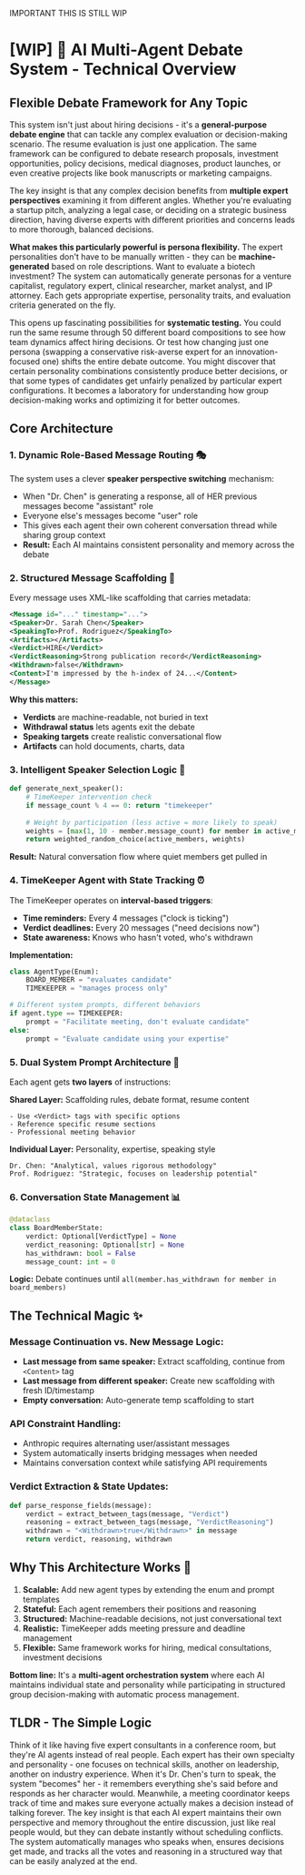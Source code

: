 IMPORTANT THIS IS STILL WIP

# [WIP] 🔧 AI Multi-Agent Debate System - Technical Overview

## **Flexible Debate Framework for Any Topic**

This system isn't just about hiring decisions - it's a **general-purpose debate engine** that can tackle any complex evaluation or decision-making scenario. The resume evaluation is just one application. The same framework can be configured to debate research proposals, investment opportunities, policy decisions, medical diagnoses, product launches, or even creative projects like book manuscripts or marketing campaigns.

The key insight is that any complex decision benefits from **multiple expert perspectives** examining it from different angles. Whether you're evaluating a startup pitch, analyzing a legal case, or deciding on a strategic business direction, having diverse experts with different priorities and concerns leads to more thorough, balanced decisions.

**What makes this particularly powerful is persona flexibility.** The expert personalities don't have to be manually written - they can be **machine-generated** based on role descriptions. Want to evaluate a biotech investment? The system can automatically generate personas for a venture capitalist, regulatory expert, clinical researcher, market analyst, and IP attorney. Each gets appropriate expertise, personality traits, and evaluation criteria generated on the fly.

This opens up fascinating possibilities for **systematic testing.** You could run the same resume through 50 different board compositions to see how team dynamics affect hiring decisions. Or test how changing just one persona (swapping a conservative risk-averse expert for an innovation-focused one) shifts the entire debate outcome. You might discover that certain personality combinations consistently produce better decisions, or that some types of candidates get unfairly penalized by particular expert configurations. It becomes a laboratory for understanding how group decision-making works and optimizing it for better outcomes.

## **Core Architecture**

### **1. Dynamic Role-Based Message Routing 🎭**
The system uses a clever **speaker perspective switching** mechanism:
- When "Dr. Chen" is generating a response, all of HER previous messages become "assistant" role
- Everyone else's messages become "user" role  
- This gives each agent their own coherent conversation thread while sharing group context
- **Result:** Each AI maintains consistent personality and memory across the debate

### **2. Structured Message Scaffolding 📝**
Every message uses XML-like scaffolding that carries metadata:
```xml
<Message id="..." timestamp="...">
<Speaker>Dr. Sarah Chen</Speaker>
<SpeakingTo>Prof. Rodriguez</SpeakingTo>
<Artifacts></Artifacts>
<Verdict>HIRE</Verdict>
<VerdictReasoning>Strong publication record</VerdictReasoning>
<Withdrawn>false</Withdrawn>
<Content>I'm impressed by the h-index of 24...</Content>
</Message>
```

**Why this matters:**
- **Verdicts** are machine-readable, not buried in text
- **Withdrawal status** lets agents exit the debate
- **Speaking targets** create realistic conversational flow
- **Artifacts** can hold documents, charts, data

### **3. Intelligent Speaker Selection Logic 🎯**
```python
def generate_next_speaker():
    # TimeKeeper intervention check
    if message_count % 4 == 0: return "timekeeper"  
    
    # Weight by participation (less active = more likely to speak)
    weights = [max(1, 10 - member.message_count) for member in active_members]
    return weighted_random_choice(active_members, weights)
```

**Result:** Natural conversation flow where quiet members get pulled in

### **4. TimeKeeper Agent with State Tracking ⏰**
The TimeKeeper operates on **interval-based triggers**:
- **Time reminders:** Every 4 messages ("clock is ticking")
- **Verdict deadlines:** Every 20 messages ("need decisions now")
- **State awareness:** Knows who hasn't voted, who's withdrawn

**Implementation:**
```python
class AgentType(Enum):
    BOARD_MEMBER = "evaluates candidate"
    TIMEKEEPER = "manages process only"

# Different system prompts, different behaviors
if agent.type == TIMEKEEPER:
    prompt = "Facilitate meeting, don't evaluate candidate"
else:
    prompt = "Evaluate candidate using your expertise"
```

### **5. Dual System Prompt Architecture 🧠**
Each agent gets **two layers** of instructions:

**Shared Layer:** Scaffolding rules, debate format, resume content
```
- Use <Verdict> tags with specific options
- Reference specific resume sections  
- Professional meeting behavior
```

**Individual Layer:** Personality, expertise, speaking style
```
Dr. Chen: "Analytical, values rigorous methodology"
Prof. Rodriguez: "Strategic, focuses on leadership potential"  
```

### **6. Conversation State Management 📊**
```python
@dataclass
class BoardMemberState:
    verdict: Optional[VerdictType] = None
    verdict_reasoning: Optional[str] = None  
    has_withdrawn: bool = False
    message_count: int = 0
```

**Logic:** Debate continues until `all(member.has_withdrawn for member in board_members)`

## **The Technical Magic** ✨

### **Message Continuation vs. New Message Logic:**
- **Last message from same speaker:** Extract scaffolding, continue from `<Content>` tag
- **Last message from different speaker:** Create new scaffolding with fresh ID/timestamp
- **Empty conversation:** Auto-generate temp scaffolding to start

### **API Constraint Handling:**
- Anthropic requires alternating user/assistant messages
- System automatically inserts bridging messages when needed
- Maintains conversation context while satisfying API requirements

### **Verdict Extraction & State Updates:**
```python
def parse_response_fields(message):
    verdict = extract_between_tags(message, "Verdict")
    reasoning = extract_between_tags(message, "VerdictReasoning") 
    withdrawn = "<Withdrawn>true</Withdrawn>" in message
    return verdict, reasoning, withdrawn
```

## **Why This Architecture Works** 🎯

1. **Scalable:** Add new agent types by extending the enum and prompt templates
2. **Stateful:** Each agent remembers their positions and reasoning
3. **Structured:** Machine-readable decisions, not just conversational text  
4. **Realistic:** TimeKeeper adds meeting pressure and deadline management
5. **Flexible:** Same framework works for hiring, medical consultations, investment decisions

**Bottom line:** It's a **multi-agent orchestration system** where each AI maintains individual state and personality while participating in structured group decision-making with automatic process management.

## **TLDR - The Simple Logic**

Think of it like having five expert consultants in a conference room, but they're AI agents instead of real people. Each expert has their own specialty and personality - one focuses on technical skills, another on leadership, another on industry experience. When it's Dr. Chen's turn to speak, the system "becomes" her - it remembers everything she's said before and responds as her character would. Meanwhile, a meeting coordinator keeps track of time and makes sure everyone actually makes a decision instead of talking forever. The key insight is that each AI expert maintains their own perspective and memory throughout the entire discussion, just like real people would, but they can debate instantly without scheduling conflicts. The system automatically manages who speaks when, ensures decisions get made, and tracks all the votes and reasoning in a structured way that can be easily analyzed at the end.


